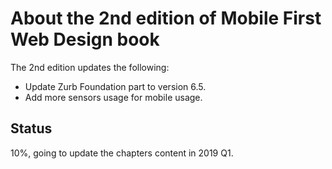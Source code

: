 # About the 2nd edition of Mobile First Web Design book

The 2nd edition updates the following:

- Update Zurb Foundation part to version 6.5.
- Add more sensors usage for mobile usage.

## Status

10%, going to update the chapters content in 2019 Q1.